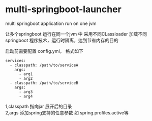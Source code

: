 # multi-springboot-launcher
multi springboot application run on one jvm


让多个springboot 运行在同一个jvm 中
采用不同CLassloader 加载不同 springboot 程序技术，运行时隔离，达到节省内存的目的

启动前需要配置 config.yml， 格式如下
```
services:
  - classpath: /path/to/serviceA
    args:
      - arg1
      - arg2
  - classpath: /path/to/serviceB
    args:
      - arg3
      - arg4
```


1,classpath  指向jar 展开后的目录  
2,args 添加spring支持的任意参数 如 spring.profiles.active等
